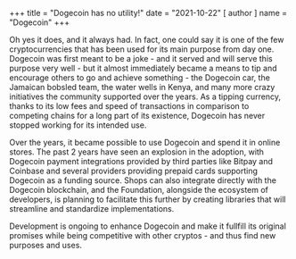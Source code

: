+++
title = "Dogecoin has no utility!"
date = "2021-10-22"
[ author ]
  name = "Dogecoin"
+++

Oh yes it does, and it always had. In fact, one could say it is one of the few cryptocurrencies that has been used for its main purpose from day one. Dogecoin was first meant to be a joke - and it served and will serve this purpose very well - but it almost immediately became a means to tip and encourage others to go and achieve something - the Dogecoin car, the Jamaican bobsled team, the water wells in Kenya, and many more crazy initiatives the community supported over the years. As a tipping currency, thanks to its low fees and speed of transactions in comparison to competing chains for a long part of its existence, Dogecoin has never stopped working for its intended use. 

Over the years, it became possible to use Dogecoin and spend it in online stores. The past 2 years have seen an explosion in the adoption, with Dogecoin payment integrations provided by third parties like Bitpay and Coinbase and several providers providing prepaid cards supporting Dogecoin as a funding source. Shops can also integrate directly with the Dogecoin blockchain, and the Foundation, alongside the ecosystem of developers, is planning to facilitate this further by  creating libraries that will streamline and standardize implementations.

Development is ongoing to enhance Dogecoin and make it fullfill its original promises while being competitive with other cryptos - and thus find new purposes and uses.


